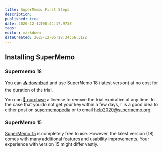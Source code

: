 ```yaml
---
title: SuperMemo: First Steps
description: 
published: true
date: 2020-12-12T08:44:17.973Z
tags: 
editor: markdown
dateCreated: 2020-12-05T18:34:56.312Z
---
```


## Installing SuperMemo

### Supermemo 18

You can [📥 download](https://super-memory.com/english/down.htm) and use SuperMemo 18 (latest version) at no cost for the duration of the trial.

You can [🔑 purchase](https://super-memo.com/supermemo18.html) a license to remove the trial expiration at any time. In the case that you do not get your key within a few days, it is a good idea to either post on [supermemopedia](http://supermemopedia.com/wiki/Main_Page) or to email [help2020@supermemo.org](mailto:help2020@supermemo.org). 

### SuperMemo 15

[SuperMemo 15](http://supermemopedia.com/wiki/SuperMemo_15_Freeware) is completely free to use. However, the latest version (18) comes with many additional features and usability improvements. Your experience with version 15 might differ vastly.